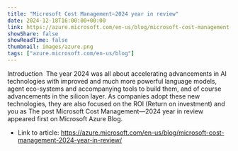 ```yaml
---
title: "Microsoft Cost Management—2024 year in review"
date: 2024-12-18T16:00:00+00:00
link: https://azure.microsoft.com/en-us/blog/microsoft-cost-management-2024-year-in-review/
showShare: false
showReadTime: false
thumbnail: images/azure.png
tags: ["azure.microsoft.com/en-us/blog"]
---
```

Introduction  The year 2024 was all about accelerating advancements in AI technologies with improved and much more powerful language models, agent eco-systems and accompanying tools to build them, and of course advancements in the silicon layer. As companies adopt these new technologies, they are also focused on the ROI (Return on investment) and you as
The post Microsoft Cost Management—2024 year in review  appeared first on Microsoft Azure Blog.

- Link to article: https://azure.microsoft.com/en-us/blog/microsoft-cost-management-2024-year-in-review/